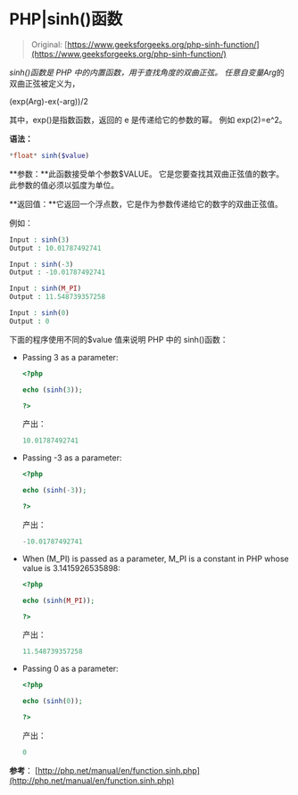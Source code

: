 # PHP|sinh()函数

> Original: [https://www.geeksforgeeks.org/php-sinh-function/](https://www.geeksforgeeks.org/php-sinh-function/)

*sinh()*函数是 PHP 中的内置函数，用于查找角度的双曲正弦。
任意自变量*Arg*的双曲正弦被定义为，

(exp(Arg)-ex(-arg))/2

其中，exp()是指数函数，返回的 e 是传递给它的参数的幂。 例如 exp(2)=e^2。

**语法：**

```php
*float* sinh($value)
```

**参数：**此函数接受单个参数$VALUE。 它是您要查找其双曲正弦值的数字。 此参数的值必须以弧度为单位。

**返回值：**它返回一个浮点数，它是作为参数传递给它的数字的双曲正弦值。

例如：

```php
Input : sinh(3) 
Output : 10.01787492741

Input : sinh(-3)
Output : -10.01787492741

Input : sinh(M_PI)
Output : 11.548739357258

Input : sinh(0) 
Output : 0

```

下面的程序使用不同的$value 值来说明 PHP 中的 sinh()函数：

*   Passing 3 as a parameter:

    ```php
    <?php

    echo (sinh(3));

    ?>      
    ```

    产出：

    ```php
    10.01787492741
    ```

*   Passing -3 as a parameter:

    ```php
    <?php

    echo (sinh(-3));

    ?>      
    ```

    产出：

    ```php
    -10.01787492741
    ```

*   When (M_PI) is passed as a parameter, M_PI is a constant in PHP whose value is 3.1415926535898:

    ```php
    <?php

    echo (sinh(M_PI));

    ?>      
    ```

    产出：

    ```php
    11.548739357258
    ```

*   Passing 0 as a parameter:

    ```php
    <?php

    echo (sinh(0));

    ?>      
    ```

    产出：

    ```php
    0
    ```

**参考**：
[http://php.net/manual/en/function.sinh.php](http://php.net/manual/en/function.sinh.php)